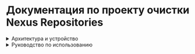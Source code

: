 # Документация по проекту очистки Nexus Repositories

<details>
<summary>Архитектура и устройство</summary>

## Структура проекта

```
project_root/
│── main.py               # Точка входа, запуск программы
│── common.py             # Общие функции: загрузка конфигов, логирование, правила
│── repository.py         # Работа с репозиториями: raw, docker, вызовы API Nexus
│── maven.py              # Специализированная логика очистки для Maven
│── requirements.txt      # Зависимости проекта
│── configs/              # Папка с YAML-конфигами
│── logs/                 # Папка для логов (чистить не нужно)
│── .env                  # Файл с переменными окржуения
```

---

## `main.py`

Точка входа. Основные задачи:

- Сканирует папку `configs/` и подкаталоги на наличие `.yaml` файлов.
- Загружает конфиги с помощью `load_config` из `common.py`.
- Для каждого репозитория вызывает функцию `clear_repository` из `repository.py`.

Ключевая функция:

- **main()** – управляет процессом очистки.

---

## `common.py`

Общий модуль. В нём находятся:

- **Логирование** (ротация логов по дням, хранение до 7 файлов).
- **load_config(path)** – загрузка и парсинг YAML-файлов конфигурации.
- **get_matching_rule(...)** – определение правил хранения артефактов по регулярным выражениям или настройкам "по умолчанию".

---

## `repository.py`

Модуль для работы с репозиториями Nexus (raw, docker, maven).

Функции:

- **get_repository_format(repo_name)** – определяет формат репозитория (`raw`, `docker`, `maven2`).
- **get_repository_items(repo_name, repo_format)** – получает список артефактов или компонентов из Nexus API.
- **convert_raw_assets_to_components(assets)** – преобразует `raw` ассеты в компоненты (name + version).
- **delete_component(id, name, version, dry_run, use_asset)** – удаляет компонент или ассет из Nexus.
- **filter_components_to_delete(components, rules, ...)** – отбирает, что нужно удалить (по retention, reserved, last download).
- **clear_repository(repo_name, cfg)** – управляющая функция очистки репозитория.  
  Работает так:
  1. Определяет формат репозитория.
  2. Получает список элементов через API.
  3. В зависимости от формата применяет соответствующий фильтр (`filter_components_to_delete` или `filter_maven_components_to_delete`).
  4. Вызывает `delete_component` для удаления лишних артефактов.

---

## `maven.py`

Модуль для обработки **Maven-репозиториев**.

Функции:

- **detect_maven_type(component)** – определяет тип артефакта (`snapshot` или `release`).
- **filter_maven_components_to_delete(components, rules)** – фильтрует список компонентов Maven по правилам:
  - retention_days (возраст хранения),
  - reserved (количество последних версий для хранения),
  - min_days_since_last_download (защита от удаления недавно скачанных).

---

## `configs/`

Содержит YAML-файлы с правилами очистки. В каждом файле можно описать:

- `repo_names` – список репозиториев для очистки.
- `regex_rules` – правила очистки по маскам версий.
- `no_match_retention_days` – сколько хранить артефактов, если версия не подходит ни под одно правило.
- `no_match_reserved` – сколько последних версий хранить.
- `no_match_min_days_since_last_download` – сколько дней ждать после последней загрузки, прежде чем удалять.
- `maven_rules` – отдельные правила для `snapshot` и `release`.

---

## `logs/`

Папка с логами.  

- Логи ведутся в файл `logs/cleaner.log` и ротируются по дням.
- В логах фиксируется:
  - старт/завершение обработки репозиториев,
  - количество найденных и удалённых компонентов,
  - ошибки при запросах к API,
  - пропуски при dry-run.

---

## Взаимодействие модулей

```
main.py
  │
  ├── common.py
  │     ├── load_config()
  │     └── get_matching_rule()
  │
  └── repository.py
        ├── get_repository_format()
        ├── get_repository_items()
        ├── convert_raw_assets_to_components()
        ├── filter_components_to_delete()
        ├── delete_component()
        └── clear_repository()
              │
              └── maven.py (для maven2)
                     ├── detect_maven_type()
                     └── filter_maven_components_to_delete()
```

---
</details>

<details>
<summary>Руководство по использованию</summary>

# Пользовательская документация

## Инструкция по настройке конфигурации для очистки Nexus-репозиториев

Файл конфигурации (`.yaml`) описывает правила, по которым скрипт будет определять, какие компоненты можно удалить, а какие — сохранить.

> Поддерживаются репозитории форматов:

- **`docker`**
- **`raw`**
- **`maven`**

---

## Пример файла конфигурации

```yaml
repo_names:
  - test-docker
  - test-raw
  - test-maven

regex_rules:
  "^dev-":
    retention_days: 5
    reserved: 2
  "^release-.*":
    retention_days: 15
    reserved: 3
    min_days_since_last_download: 7

no_match_retention_days: 10
no_match_reserved: 1
no_match_min_days_since_last_download: 21

maven_rules:
  snapshot:
    regex_rules:
      ".*-SNAPSHOT":
        retention_days: 7
        reserved: 2
    no_match_retention_days: 14
    no_match_reserved: 1

  release:
    regex_rules:
      ".*":
        retention_days: 30
        reserved: 5
    no_match_retention_days: 60
    no_match_reserved: 2

dry_run: true
```

---

## Описание параметров

| Поле                                    | Описание                                                                                 |
| --------------------------------------- | ---------------------------------------------------------------------------------------- |
| `repo_names`                            | Список репозиториев (`docker`, `raw` или `maven`), в которых будет производиться очистка |
| `regex_rules`                           | Словарь с шаблонами версий (регулярные выражения)                                        |
| `retention_days`                        | Срок хранения для совпадающих по regex компонентов                                       |
| `reserved`                              | Количество последних компонентов, которые нельзя удалять                                 |
| `min_days_since_last_download`          | Минимальное число дней с последнего скачивания                                           |
| `no_match_retention_days`               | Срок хранения, если не совпадает ни с одним regex                                        |
| `no_match_reserved`                     | Количество последних компонентов без совпадений, которые нужно оставить                  |
| `no_match_min_days_since_last_download` | Минимальные дни с последнего скачивания без совпадений                                   |
| `dry_run`                               | `true` — только логирование, без удаления                                                |
| `maven_rules`                           | Специальный блок правил для Maven (`snapshot` и `release`)                               |

---

## Приоритет применения правил

| Приоритет | Параметр                                                                 | Где применяется            | Условие применения                                          |
| --------- | ------------------------------------------------------------------------ | -------------------------- | ----------------------------------------------------------- |
| 1         | `reserved` / `no_match_reserved`                                         | Внутри правила / глобально | **Сохраняется** N самых новых компонентов                   |
| 2         | `min_days_since_last_download` / `no_match_min_days_since_last_download` | Внутри правила / глобально | **Не удаляется**, если скачан менее X дней назад            |
| 2         | `retention_days` / `no_match_retention_days`                             | Внутри правила / глобально | Удаляется, если старше срока и не защищён другими условиями |

> ❗ Тег `latest` **никогда не удаляется**

---

## Поведение при разных комбинациях параметров

| #   | retention_days | reserved | min_days_since_last_download | no_match_retention_days | no_match_reserved | no_match_min_days_since_last_download | Поведение для MATCH                                                                           | Поведение для NO-MATCH                                                                                                   |
| --- | -------------- | -------- | ---------------------------- | ----------------------- | ----------------- | ------------------------------------- | --------------------------------------------------------------------------------------------- | ------------------------------------------------------------------------------------------------------------------------ |
| 1   | ✅              | ✅        | ✅                            | ✅                       | ✅                 | ✅                                     | Оставит top-`reserved`; прочие: сохранит если age < retention или dl < min_days; иначе удалит | Оставит top-`no_match_reserved`; прочие: сохранит если age < no_match_retention или dl < no_match_min_days; иначе удалит |
| 2   | ✅              | ✅        | ✅                            | ✅                       | ✅                 | ❌                                     | Оставит top-`reserved`; прочие: сохранит если age < retention или dl < min_days; иначе удалит | Оставит top-`no_match_reserved`; прочие: сохранит если age < no_match_retention; иначе удалит                            |
| 3   | ✅              | ✅        | ✅                            | ✅                       | ❌                 | ✅                                     | Оставит top-`reserved`; прочие: сохранит если age < retention или dl < min_days; иначе удалит | Без reserved: сохранит если age < no_match_retention или dl < no_match_min_days; иначе удалит                            |
| 4   | ✅              | ✅        | ✅                            | ✅                       | ❌                 | ❌                                     | Оставит top-`reserved`; прочие: сохранит если age < retention или dl < min_days; иначе удалит | Без reserved: сохранит если age < no_match_retention; иначе удалит                                                       |
| 5   | ✅              | ✅        | ✅                            | ❌                       | ✅                 | ✅                                     | Оставит top-`reserved`; прочие: сохранит если age < retention или dl < min_days; иначе удалит | Оставит top-`no_match_reserved`; без retention/min_days: остальные удалит                                                |
| 6   | ✅              | ✅        | ✅                            | ❌                       | ✅                 | ❌                                     | Оставит top-`reserved`; прочие: сохранит если age < retention или dl < min_days; иначе удалит | Оставит top-`no_match_reserved`; без retention/min_days: остальные удалит                                                |
| 7   | ✅              | ✅        | ✅                            | ❌                       | ❌                 | ✅                                     | Оставит top-`reserved`; прочие: сохранит если age < retention или dl < min_days; иначе удалит | Без любых правил no-match: сохранит если dl < no_match_min_days                                                          |
| 8   | ✅              | ✅        | ✅                            | ❌                       | ❌                 | ❌                                     | Оставит top-`reserved`; прочие: сохранит если age < retention или dl < min_days; иначе удалит | Без любых правил no-match: все сохраняются                                                                               |
| 9   | ✅              | ✅        | ❌                            | ✅                       | ✅                 | ✅                                     | Оставит top-`reserved`; прочие: сохранит если age < retention; иначе удалит                   | Оставит top-`no_match_reserved`; прочие: сохранит если age < no_match_retention или dl < no_match_min_days; иначе удалит |
| 10  | ✅              | ✅        | ❌                            | ✅                       | ✅                 | ❌                                     | Оставит top-`reserved`; прочие: сохранит если age < retention; иначе удалит                   | Оставит top-`no_match_reserved`; прочие: сохранит если age < no_match_retention; иначе удалит                            |
| 11  | ✅              | ✅        | ❌                            | ✅                       | ❌                 | ✅                                     | Оставит top-`reserved`; прочие: сохранит если age < retention; иначе удалит                   | Без reserved: сохранит если age < no_match_retention или dl < no_match_min_days; иначе удалит                            |
| 12  | ✅              | ✅        | ❌                            | ✅                       | ❌                 | ❌                                     | Оставит top-`reserved`; прочие: сохранит если age < retention; иначе удалит                   | Без reserved: сохранит если age < no_match_retention; иначе удалит                                                       |
| 13  | ✅              | ✅        | ❌                            | ❌                       | ✅                 | ✅                                     | Оставит top-`reserved`; прочие: сохранит если age < retention; иначе удалит                   | Оставит top-`no_match_reserved`; сохранит dl < min_days: остальные удалит                                                |
| 14  | ✅              | ✅        | ❌                            | ❌                       | ✅                 | ❌                                     | Оставит top-`reserved`; прочие: сохранит если age < retention; иначе удалит                   | Оставит top-`no_match_reserved`; остальные удалит                                                                        |
| 15  | ✅              | ✅        | ❌                            | ❌                       | ❌                 | ✅                                     | Оставит top-`reserved`; прочие: сохранит если age < retention; иначе удалит                   | Без любых правил no-match: сохранит dl < min_days: остальные удалит                                                      |
| 16  | ✅              | ✅        | ❌                            | ❌                       | ❌                 | ❌                                     | Оставит top-`reserved`; прочие: сохранит если age < retention; иначе удалит                   | Без любых правил no-match: все сохраняются                                                                               |
| 17  | ✅              | ❌        | ✅                            | ✅                       | ✅                 | ✅                                     | Без reserved: сохранит если age < retention или dl < min_days; иначе удалит                   | Оставит top-`no_match_reserved`; прочие: сохранит если age < no_match_retention или dl < no_match_min_days; иначе удалит |
| 18  | ✅              | ❌        | ✅                            | ✅                       | ✅                 | ❌                                     | Без reserved: сохранит если age < retention или dl < min_days; иначе удалит                   | Оставит top-`no_match_reserved`; прочие: сохранит если age < no_match_retention; иначе удалит                            |
| 19  | ✅              | ❌        | ✅                            | ✅                       | ❌                 | ✅                                     | Без reserved: сохранит если age < retention или dl < min_days; иначе удалит                   | Без reserved: сохранит если age < no_match_retention или dl < no_match_min_days; иначе удалит                            |
| 20  | ✅              | ❌        | ✅                            | ✅                       | ❌                 | ❌                                     | Без reserved: сохранит если age < retention или dl < min_days; иначе удалит                   | Без reserved: сохранит если age < no_match_retention; иначе удалит                                                       |
| 21  | ✅              | ❌        | ✅                            | ❌                       | ✅                 | ✅                                     | Без reserved: сохранит если age < retention или dl < min_days; иначе удалит                   | Оставит top-`no_match_reserved`; остальные сохранит если dl < no_match_min_days иначе удалит                             |
| 22  | ✅              | ❌        | ✅                            | ❌                       | ✅                 | ❌                                     | Без reserved: сохранит если age < retention или dl < min_days; иначе удалит                   | Оставит top-`no_match_reserved`; остальные удалит                                                                        |
| 23  | ✅              | ❌        | ✅                            | ❌                       | ❌                 | ✅                                     | Без reserved: сохранит если age < retention или dl < min_days; иначе удалит                   | Без любых правил no-match: все сохраняются                                                                               |
| 24  | ✅              | ❌        | ✅                            | ❌                       | ❌                 | ❌                                     | Без reserved: сохранит если age < retention или dl < min_days; иначе удалит                   | Без любых правил no-match: все сохраняются                                                                               |
| 25  | ✅              | ❌        | ❌                            | ✅                       | ✅                 | ✅                                     | Без reserved: сохранит если age < retention; иначе удалит                                     | Оставит top-`no_match_reserved`; прочие: сохранит если age < no_match_retention или dl < no_match_min_days; иначе удалит |
| 26  | ✅              | ❌        | ❌                            | ✅                       | ✅                 | ❌                                     | Без reserved: сохранит если age < retention; иначе удалит                                     | Оставит top-`no_match_reserved`; прочие: сохранит если age < no_match_retention; иначе удалит                            |
| 27  | ✅              | ❌        | ❌                            | ✅                       | ❌                 | ✅                                     | Без reserved: сохранит если age < retention; иначе удалит                                     | Без reserved: сохранит если age < no_match_retention или dl < no_match_min_days; иначе удалит                            |
| 28  | ✅              | ❌        | ❌                            | ✅                       | ❌                 | ❌                                     | Без reserved: сохранит если age < retention; иначе удалит                                     | Без reserved: сохранит если age < no_match_retention; иначе удалит                                                       |
| 29  | ✅              | ❌        | ❌                            | ❌                       | ✅                 | ✅                                     | Без reserved: сохранит если age < retention; иначе удалит                                     | Оставит top-`no_match_reserved`; сохранит если dl < no_match_min_days, остальное удалит                                  |
| 30  | ✅              | ❌        | ❌                            | ❌                       | ✅                 | ❌                                     | Без reserved: сохранит если age < retention; иначе удалит                                     | Оставит top-`no_match_reserved`; без retention/min_days: остальные удалит                                                |
| 31  | ✅              | ❌        | ❌                            | ❌                       | ❌                 | ✅                                     | Без reserved: сохранит если age < retention; иначе удалит                                     | сохранит если dl < no_match_min_days, остальное удалит                                                                   |
| 32  | ✅              | ❌        | ❌                            | ❌                       | ❌                 | ❌                                     | Без reserved: сохранит если age < retention; иначе удалит                                     | Без любых правил no-match: все сохраняются                                                                               |
| 33  | ❌              | ✅        | ✅                            | ✅                       | ✅                 | ✅                                     | Оставит top-`reserved`; прочие: сохранит если dl < min_days; иначе удалит                     | Оставит top-`no_match_reserved`; прочие: сохранит если age < no_match_retention или dl < no_match_min_days; иначе удалит |
| 34  | ❌              | ✅        | ✅                            | ✅                       | ✅                 | ❌                                     | Оставит top-`reserved`; прочие: сохранит если dl < min_days; иначе удалит                     | Оставит top-`no_match_reserved`; прочие: сохранит если age < no_match_retention; иначе удалит                            |
| 35  | ❌              | ✅        | ✅                            | ✅                       | ❌                 | ✅                                     | Оставит top-`reserved`; прочие: сохранит если dl < min_days; иначе удалит                     | Без reserved: сохранит если age < no_match_retention или dl < no_match_min_days; иначе удалит                            |
| 36  | ❌              | ✅        | ✅                            | ✅                       | ❌                 | ❌                                     | Оставит top-`reserved`; прочие: сохранит если dl < min_days; иначе удалит                     | Без reserved: сохранит если age < no_match_retention; иначе удалит                                                       |
| 37  | ❌              | ✅        | ✅                            | ❌                       | ✅                 | ✅                                     | Оставит top-`reserved`; без retention: прочие сохранятся если dl < min_days; иначе удалит     | Оставит top-`no_match_reserved`; сохранит если dl < no_match_min_days; остальное удалит                                  |
| 38  | ❌              | ✅        | ✅                            | ❌                       | ✅                 | ❌                                     | Оставит top-`reserved`; без retention: прочие сохранятся если dl < min_days; иначе удалит     | Оставит top-`no_match_reserved`; остальные удалит                                                                        |
| 39  | ❌              | ✅        | ✅                            | ❌                       | ❌                 | ✅                                     | Оставит top-`reserved`; без retention: прочие сохранятся если dl < min_days; иначе удалит     | сохранит если dl < no_match_min_days; остальное удалит                                                                   |
| 40  | ❌              | ✅        | ✅                            | ❌                       | ❌                 | ❌                                     | Оставит top-`reserved`; без retention: прочие сохранятся если dl < min_days; иначе удалит     | Без любых правил no-match: все сохраняются                                                                               |
| 41  | ❌              | ✅        | ❌                            | ✅                       | ✅                 | ✅                                     | Оставит top-`reserved`; прочие: удалит (нет retention/min_days)                               | Оставит top-`no_match_reserved`; прочие: сохранит если age < no_match_retention или dl < no_match_min_days; иначе удалит |
| 42  | ❌              | ✅        | ❌                            | ✅                       | ✅                 | ❌                                     | Оставит top-`reserved`; прочие: удалит                                                        | Оставит top-`no_match_reserved`; прочие: сохранит если age < no_match_retention; иначе удалит                            |
| 43  | ❌              | ✅        | ❌                            | ✅                       | ❌                 | ✅                                     | Оставит top-`reserved`; прочие: удалит                                                        | Без reserved: сохранит если age < no_match_retention или dl < no_match_min_days; иначе удалит                            |
| 44  | ❌              | ✅        | ❌                            | ✅                       | ❌                 | ❌                                     | Оставит top-`reserved`; прочие: удалит                                                        | Без reserved: сохранит если age < no_match_retention; иначе удалит                                                       |
| 45  | ❌              | ✅        | ❌                            | ❌                       | ✅                 | ✅                                     | Оставит top-`reserved`; прочие: удалит                                                        | Оставит top-`no_match_reserved`; сохранит если dl < no_match_min_days остальное удалит                                   |
| 46  | ❌              | ✅        | ❌                            | ❌                       | ✅                 | ❌                                     | Оставит top-`reserved`; прочие: удалит                                                        | Оставит top-`no_match_reserved`; без retention/min_days: остальные удалит                                                |
| 47  | ❌              | ✅        | ❌                            | ❌                       | ❌                 | ✅                                     | Оставит top-`reserved`; прочие: удалит                                                        | Сохранит если dl < no_match_min_days; иначе удалит                                                                       |
| 48  | ❌              | ✅        | ❌                            | ❌                       | ❌                 | ❌                                     | Оставит top-`reserved`; прочие: удалит                                                        | Без любых правил no-match: все сохраняются                                                                               |
| 49  | ❌              | ❌        | ✅                            | ✅                       | ✅                 | ✅                                     | Без reserved: сохранит если dl < min_days; иначе удалит                                       | Оставит top-`no_match_reserved`; прочие: сохранит если age < no_match_retention или dl < no_match_min_days; иначе удалит |
| 50  | ❌              | ❌        | ✅                            | ✅                       | ✅                 | ❌                                     | Без reserved: сохранит если dl < min_days; иначе удалит                                       | Оставит top-`no_match_reserved`; прочие: сохранит если age < no_match_retention; иначе удалит                            |
| 51  | ❌              | ❌        | ✅                            | ✅                       | ❌                 | ✅                                     | Без reserved: сохранит если dl < min_days; иначе удалит                                       | Без reserved: сохранит если age < no_match_retention или dl < no_match_min_days; иначе удалит                            |
| 52  | ❌              | ❌        | ✅                            | ✅                       | ❌                 | ❌                                     | Без reserved: сохранит если dl < min_days; иначе удалит                                       | Без reserved: сохранит если age < no_match_retention; иначе удалит                                                       |
| 53  | ❌              | ❌        | ✅                            | ❌                       | ✅                 | ✅                                     | Без reserved: сохранит если dl < min_days; иначе удалит                                       | Оставит top-`no_match_reserved`; сохранит если dl < no_match_min_days; иначе удалит                                      |
| 54  | ❌              | ❌        | ✅                            | ❌                       | ✅                 | ❌                                     | Без reserved: сохранит если dl < min_days; иначе удалит                                       | Оставит top-`no_match_reserved`; остальные удалит                                                                        |
| 55  | ❌              | ❌        | ✅                            | ❌                       | ❌                 | ✅                                     | Без reserved: сохранит если dl < min_days; иначе удалит                                       | Сохранит если dl < no_match_min_days; иначе удалит                                                                       |
| 56  | ❌              | ❌        | ✅                            | ❌                       | ❌                 | ❌                                     | Без reserved: сохранит если dl < min_days; иначе удалит                                       | Без любых правил no-match: все сохраняются                                                                               |
| 57  | ❌              | ❌        | ❌                            | ✅                       | ✅                 | ✅                                     | Нет правил match → нет фильтрации                                                             | Оставит top-`no_match_reserved`; прочие: сохранит если age < no_match_retention или dl < no_match_min_days; иначе удалит |
| 58  | ❌              | ❌        | ❌                            | ✅                       | ✅                 | ❌                                     | Нет правил match → нет фильтрации                                                             | Оставит top-`no_match_reserved`; прочие: сохранит если age < no_match_retention; иначе удалит                            |
| 59  | ❌              | ❌        | ❌                            | ✅                       | ❌                 | ✅                                     | Нет правил match → нет фильтрации                                                             | Без reserved: сохранит если age < no_match_retention или dl < no_match_min_days; иначе удалит                            |
| 60  | ❌              | ❌        | ❌                            | ✅                       | ❌                 | ❌                                     | Нет правил match → нет фильтрации                                                             | Без reserved: сохранит если age < no_match_retention; иначе удалит                                                       |
| 61  | ❌              | ❌        | ❌                            | ❌                       | ✅                 | ✅                                     | Нет правил match → нет фильтрации                                                             | Оставит top-`no_match_reserved`; СОхранит если dl < no_match_min_days; иначе удалит                                      |
| 62  | ❌              | ❌        | ❌                            | ❌                       | ✅                 | ❌                                     | Нет правил match → нет фильтрации                                                             | Оставит top-`no_match_reserved`; без retention/min_days: остальные удалит                                                |
| 63  | ❌              | ❌        | ❌                            | ❌                       | ❌                 | ✅                                     | Нет правил match → нет фильтрации                                                             | Сохранит если dl < no_match_min_days; иначе удалит                                                                       |
| 64  | ❌              | ❌        | ❌                            | ❌                       | ❌                 | ❌                                     | Нет правил match → нет фильтрации                                                             | Без любых правил no-match: все сохраняются                                                                               |  |

> ✅ - параметр задан  
> ❌ - параметр не задан

---

## Логика выбора правила по регулярке

Для определения правил хранения компонентов используется список регулярных выражений (`regex_rules`), сопоставляемых с версией компонента.

Если версия соответствует нескольким выражениям, применяется **одно** — с наибольшей длиной шаблона. Это считается более специфичным совпадением.

# Особенности фильтрации компонентов

Скрипт поддерживает **разные схемы фильтрации** в зависимости от типа репозитория:

| Тип репозитория | Что используется как имя компонента | Что считается версией компонента                |
| --------------- | ----------------------------------- | ----------------------------------------------- |
| Docker          | `image:tag`                         | `tag` (тег Docker-образа)                       |
| RAW             | `путь`                              | `имя файла` (последний сегмент)                 |
| Maven           | `groupId:artifactId`                | `version` (например `1.0.0` или `1.0-SNAPSHOT`) |

---

## Docker

- **Имя компонента**: строка в формате `название_образа:тег`  
  Пример: `my-backend:dev-2025.08.01`

- **Для фильтрации** используется только часть **`тег`**, так как именно он отражает версионность компонента.  
  Название образа (например, `my-backend`) не участвует в проверке регулярных выражений.

- Регулярные выражения из `regex_rules` применяются к тегам Docker-образов.

---

## RAW

- **Имя компонента**: путь до файла внутри репозитория  
  Пример: `my-app/releases/1.2.3/build.zip`

- **Для фильтрации** используется только **имя файла** — последняя часть пути (в примере: `build.zip` или `1.2.3.zip` в зависимости от структуры).

- Регулярные выражения из `regex_rules` применяются к имени файла, а не к полному пути.

---

## ☕ Maven

- Поддерживаются два типа компонентов:  
  - **Snapshot** (например, `1.0-SNAPSHOT` или `1.0-20250829.123456-1`)  
  - **Release** (например, `1.0.0`, `2.3.4`)  

- Для каждого типа можно задать отдельные правила внутри блока `maven_rules`:
  - `snapshot:` → настройки для snapshot-компонентов  
  - `release:` → настройки для релизов

- **Имя компонента**: `groupId:artifactId`  
- **Версия**: `version` (например, `1.0-SNAPSHOT`, `2.3.0`)  
- Регулярные выражения из `regex_rules` внутри `maven_rules` применяются именно к версии.

---

# Примеры

### Docker

```yaml
regex_rules:
  "^dev-":
    retention_days: 5
```

Теги: `dev-1`, `dev-2`, `prod-1`  
→ Подойдут под правило только `dev-1`, `dev-2`.

---

### RAW

Файл: `projects/my-lib/versions/dev-1.0.0.zip`  
→ Для фильтрации используется `dev-1.0.0.zip`  
→ Если регулярка такая: `"^dev-"` — файл попадёт под правило.

---

### Maven

Версия: `my.group:my-artifact:1.0-SNAPSHOT`  
→ Определяется как **snapshot**  
→ Сравнивается с регулярками внутри `maven_rules.snapshot.regex_rules`

---

## ⚠️ Важно

**Паттерны не должны пересекаться.**  
Использование похожих или пересекающихся регулярных выражений — **крайне нежелательно**.  
Это приводит к непредсказуемым результатам, особенно если шаблоны одинаковой длины. Подобная конфигурация должна использоваться только в исключительных случаях.

---

# Пример работы очистки репозитория

## Компоненты

```text
release-1.0 (45 дней назад)
release-1.1 (30 дней назад)
release-1.2 (20 дней назад)
release-1.3 (10 дней назад)
release-1.4 (5 дней назад)
release-1.5 (2 дня назад)
```

## 🔧 Конфигурация

```yaml
regex_rules:
  "^release-":
    retention_days: 15
    reserved: 3
    min_days_since_last_download: 7
```

## Последние скачивания

| Компонент   | Последнее скачивание (дн. назад) |
| ----------- | -------------------------------- |
| release-1.0 | 50                               |
| release-1.1 | 40                               |
| release-1.2 | 15                               |
| release-1.3 | 5                                |
| release-1.4 | 3                                |
| release-1.5 | 1                                |

---

## Результат

| Компонент   | Возраст (дн.) | В reserved? | Старше retention? | Скачивали недавно? | Итог                                |
| ----------- | ------------- | ----------- | ----------------- | ------------------ | ----------------------------------- |
| release-1.0 | 45            | ❌           | ✅                 | ❌                  | ❌ Удаляется (старый и не скачивали) |
| release-1.1 | 30            | ❌           | ✅                 | ❌                  | ❌ Удаляется (старый и не скачивали) |
| release-1.2 | 20            | ❌           | ✅                 | ❌                  | ❌ Удаляется (старый и не скачивали) |
| release-1.3 | 10            | ✅           | ❌                 | ✅                  | ✅ Сохраняется (в reserved)          |
| release-1.4 | 5             | ✅           | ❌                 | ✅                  | ✅ Сохраняется (в reserved)          |
| release-1.5 | 2             | ✅           | ❌                 | ✅                  | ✅ Сохраняется (в reserved)          |

---

## Выводы

- `reserved: 3` → защищает `release-1.3`, `1.4`, `1.5`, **независимо от возраста и активности**.
- Остальные проверяются по:
  - `retention_days: 15`
  - `min_days_since_last_download: 7`
- Всё, что **старше 15 дней и не скачивалось более 7 дней**, — **удаляется**.

</details>
